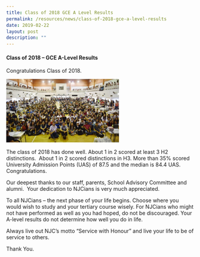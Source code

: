 ```yaml
---
title: Class of 2018 GCE A Level Results
permalink: /resources/news/class-of-2018-gce-a-level-results
date: 2019-02-22
layout: post
description: ""
---
```

#### Class of 2018 – GCE A-Level Results

Congratulations Class of 2018.

<img src="/images/news8.png" 
     style="width:60%">
		 
The class of 2018 has done well. About 1 in 2 scored at least 3 H2 distinctions.  About 1 in 2 scored distinctions in H3. More than 35% scored University Admission Points (UAS) of 87.5 and the median is 84.4 UAS.  Congratulations.

Our deepest thanks to our staff, parents, School Advisory Committee and alumni.  Your dedication to NJCians is very much appreciated.

To all NJCians – the next phase of your life begins. Choose where you would wish to study and your tertiary course wisely. For NJCians who might not have performed as well as you had hoped, do not be discouraged. Your A-level results do not determine how well you do in life.

Always live out NJC’s motto “Service with Honour” and live your life to be of service to others.

Thank You.